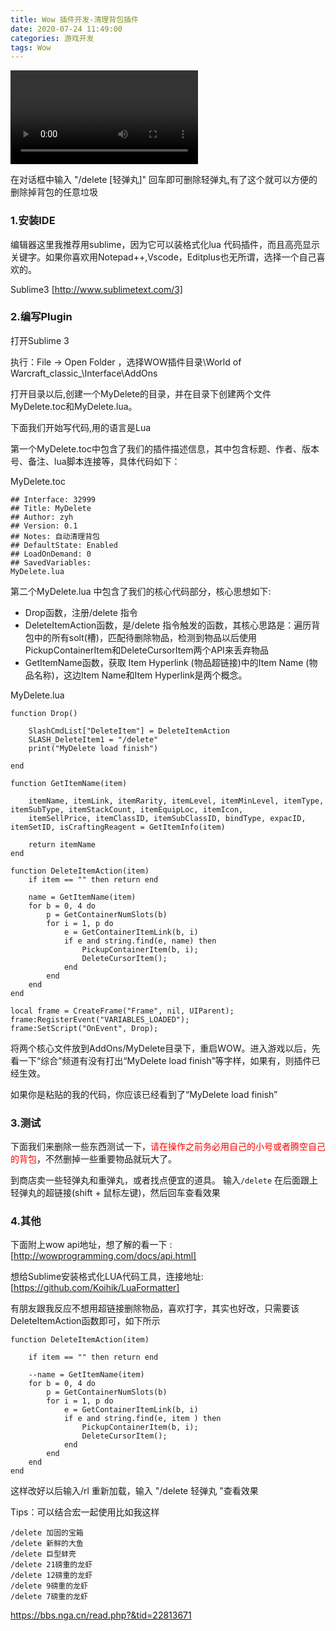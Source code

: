 ```yaml
---
title: Wow 插件开发-清理背包插件
date: 2020-07-24 11:49:00
categories: 游戏开发
tags: Wow
---
```


<video src="http://qgw3wcroi.hn-bkt.clouddn.com/7mQ5-4zp4XoZ6kT3cSku-ig.gif.mp4" controls="controls"></video>

在对话框中输入 "/delete [轻弹丸]" 回车即可删除轻弹丸,有了这个就可以方便的删除掉背包的任意垃圾

### 1.安装IDE 

编辑器这里我推荐用sublime，因为它可以装格式化lua 代码插件，而且高亮显示关键字。如果你喜欢用Notepad++,Vscode，Editplus也无所谓，选择一个自己喜欢的。

Sublime3 [http://www.sublimetext.com/3]

### 2.编写Plugin

打开Sublime 3 

执行：File -> Open Folder ，选择WOW插件目录\World of Warcraft\_classic_\Interface\AddOns

打开目录以后,创建一个MyDelete的目录，并在目录下创建两个文件MyDelete.toc和MyDelete.lua。

下面我们开始写代码,用的语言是Lua

第一个MyDelete.toc中包含了我们的插件描述信息，其中包含标题、作者、版本号、备注、lua脚本连接等，具体代码如下：

MyDelete.toc

```
## Interface: 32999
## Title: MyDelete
## Author: zyh
## Version: 0.1
## Notes: 自动清理背包
## DefaultState: Enabled
## LoadOnDemand: 0
## SavedVariables:
MyDelete.lua
```

第二个MyDelete.lua 中包含了我们的核心代码部分，核心思想如下:

* Drop函数，注册/delete 指令
* DeleteItemAction函数，是/delete 指令触发的函数，其核心思路是：遍历背包中的所有solt(槽)，匹配待删除物品，检测到物品以后使用PickupContainerItem和DeleteCursorItem两个API来丢弃物品
* GetItemName函数，获取 Item Hyperlink (物品超链接)中的Item Name (物品名称)，这边Item Name和Item Hyperlink是两个概念。

MyDelete.lua

```
function Drop()

    SlashCmdList["DeleteItem"] = DeleteItemAction
    SLASH_DeleteItem1 = "/delete"
    print("MyDelete load finish")

end

function GetItemName(item)

    itemName, itemLink, itemRarity, itemLevel, itemMinLevel, itemType, itemSubType, itemStackCount, itemEquipLoc, itemIcon, 
    itemSellPrice, itemClassID, itemSubClassID, bindType, expacID, itemSetID, isCraftingReagent = GetItemInfo(item)
    
    return itemName
end

function DeleteItemAction(item)
    if item == "" then return end

    name = GetItemName(item)
    for b = 0, 4 do
        p = GetContainerNumSlots(b)
        for i = 1, p do
            e = GetContainerItemLink(b, i)
            if e and string.find(e, name) then
                PickupContainerItem(b, i);
                DeleteCursorItem();
            end
        end
    end
end

local frame = CreateFrame("Frame", nil, UIParent);
frame:RegisterEvent("VARIABLES_LOADED");
frame:SetScript("OnEvent", Drop);
```

将两个核心文件放到AddOns/MyDelete目录下，重启WOW。进入游戏以后，先看一下“综合”频道有没有打出“MyDelete load finish”等字样，如果有，则插件已经生效。

如果你是粘贴的我的代码，你应该已经看到了“MyDelete load finish”

### 3.测试

下面我们来删除一些东西测试一下，<font color="red">请在操作之前务必用自己的小号或者腾空自己的背包</font>，不然删掉一些重要物品就玩大了。

到商店卖一些轻弹丸和重弹丸，或者找点便宜的道具。 输入``/delete`` 在后面跟上轻弹丸的超链接(shift + 鼠标左键)，然后回车查看效果

### 4.其他

下面附上wow api地址，想了解的看一下
:[http://wowprogramming.com/docs/api.html]

想给Sublime安装格式化LUA代码工具，连接地址:[https://github.com/Koihik/LuaFormatter]

有朋友跟我反应不想用超链接删除物品，喜欢打字，其实也好改，只需要该DeleteItemAction函数即可，如下所示

```
function DeleteItemAction(item)

    if item == "" then return end

    --name = GetItemName(item)
    for b = 0, 4 do
        p = GetContainerNumSlots(b)
        for i = 1, p do
            e = GetContainerItemLink(b, i)
            if e and string.find(e, item ) then
                PickupContainerItem(b, i);
                DeleteCursorItem();
            end
        end
    end
end
```

这样改好以后输入/rl 重新加载，输入 "/delete 轻弹丸 "查看效果

Tips：可以结合宏一起使用比如我这样

```
/delete 加固的宝箱
/delete 新鲜的大鱼
/delete 巨型蚌壳
/delete 21磅重的龙虾
/delete 12磅重的龙虾
/delete 9磅重的龙虾
/delete 7磅重的龙虾
```

https://bbs.nga.cn/read.php?&tid=22813671